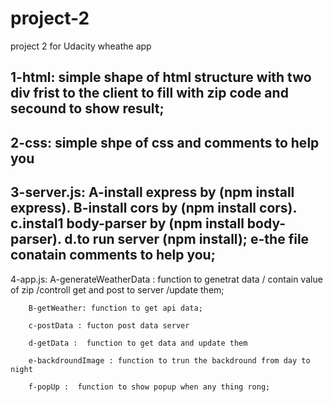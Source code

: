 # project-2
project 2 for Udacity
wheathe app

1-html:
         simple shape of html structure with two div frist to the client to fill with zip code and secound to show result;
-------------------------------------------------------------------------------------------------------------------------------------------------------------------------
2-css:
         simple shpe of css and comments to help you
-------------------------------------------------------------------------------------------------------------------------------------------------------------------------
3-server.js:
         A-install express by (npm install express).
         B-install cors by (npm install cors).
         c.instal1 body-parser by (npm install body-parser).
         d.to run server (npm install);
         e-the file conatain comments to help you;
-------------------------------------------------------------------------------------------------------------------------------------------------------------------------        
4-app.js:
        A-generateWeatherData : function to genetrat data / contain value of zip /controll get and post to server /update them;
                                  
        B-getWeather: function to get api data;
        
        c-postData : fucton post data server
        
        d-getData :  function to get data and update them 
        
        e-backdroundImage : function to trun the backdround from day to night
        
        f-popUp :  function to show popup when any thing rong;
